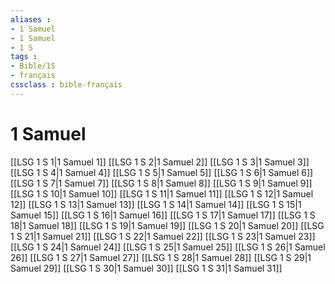 ```yaml
---
aliases : 
- 1 Samuel
- 1 Samuel
- 1 S
tags : 
- Bible/1S
- français
cssclass : bible-français
---
```


# 1 Samuel

[[LSG 1 S 1|1 Samuel 1]]
[[LSG 1 S 2|1 Samuel 2]]
[[LSG 1 S 3|1 Samuel 3]]
[[LSG 1 S 4|1 Samuel 4]]
[[LSG 1 S 5|1 Samuel 5]]
[[LSG 1 S 6|1 Samuel 6]]
[[LSG 1 S 7|1 Samuel 7]]
[[LSG 1 S 8|1 Samuel 8]]
[[LSG 1 S 9|1 Samuel 9]]
[[LSG 1 S 10|1 Samuel 10]]
[[LSG 1 S 11|1 Samuel 11]]
[[LSG 1 S 12|1 Samuel 12]]
[[LSG 1 S 13|1 Samuel 13]]
[[LSG 1 S 14|1 Samuel 14]]
[[LSG 1 S 15|1 Samuel 15]]
[[LSG 1 S 16|1 Samuel 16]]
[[LSG 1 S 17|1 Samuel 17]]
[[LSG 1 S 18|1 Samuel 18]]
[[LSG 1 S 19|1 Samuel 19]]
[[LSG 1 S 20|1 Samuel 20]]
[[LSG 1 S 21|1 Samuel 21]]
[[LSG 1 S 22|1 Samuel 22]]
[[LSG 1 S 23|1 Samuel 23]]
[[LSG 1 S 24|1 Samuel 24]]
[[LSG 1 S 25|1 Samuel 25]]
[[LSG 1 S 26|1 Samuel 26]]
[[LSG 1 S 27|1 Samuel 27]]
[[LSG 1 S 28|1 Samuel 28]]
[[LSG 1 S 29|1 Samuel 29]]
[[LSG 1 S 30|1 Samuel 30]]
[[LSG 1 S 31|1 Samuel 31]]

